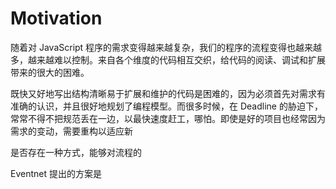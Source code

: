 # Motivation

随着对 JavaScript 程序的需求变得越来越复杂，我们的程序的流程变得也越来越多，越来越难以控制。来自各个维度的代码相互交织，给代码的阅读、调试和扩展带来的很大的困难。

既快又好地写出结构清晰易于扩展和维护的代码是困难的，因为必须首先对需求有准确的认识，并且很好地规划了编程模型。而很多时候，在 Deadline 的胁迫下，常常不得不把规范丢在一边，以最快速度赶工，哪怕。即使是好的项目也经常因为需求的变动，需要重构以适应新

是否存在一种方式，能够对流程的

Eventnet 提出的方案是

